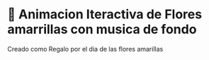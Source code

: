 # 🌸 Animacion Iteractiva de Flores amarrillas con musica de fondo

Creado como Regalo por el dia de las flores amarillas
